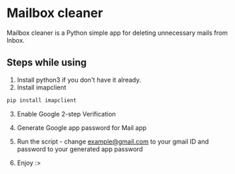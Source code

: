 # Mailbox cleaner

Mailbox cleaner is a Python simple app for deleting unnecessary mails from Inbox.

## Steps while using
1. Install python3 if you don't have it already.
2. Install imapclient 
```bash
pip install imapclient
```
3. Enable Google 2-step Verification

4. Generate Google app password for Mail app
5. Run the script - change example@gmail.com to your gmail ID and password to your generated app password
6. Enjoy :>
